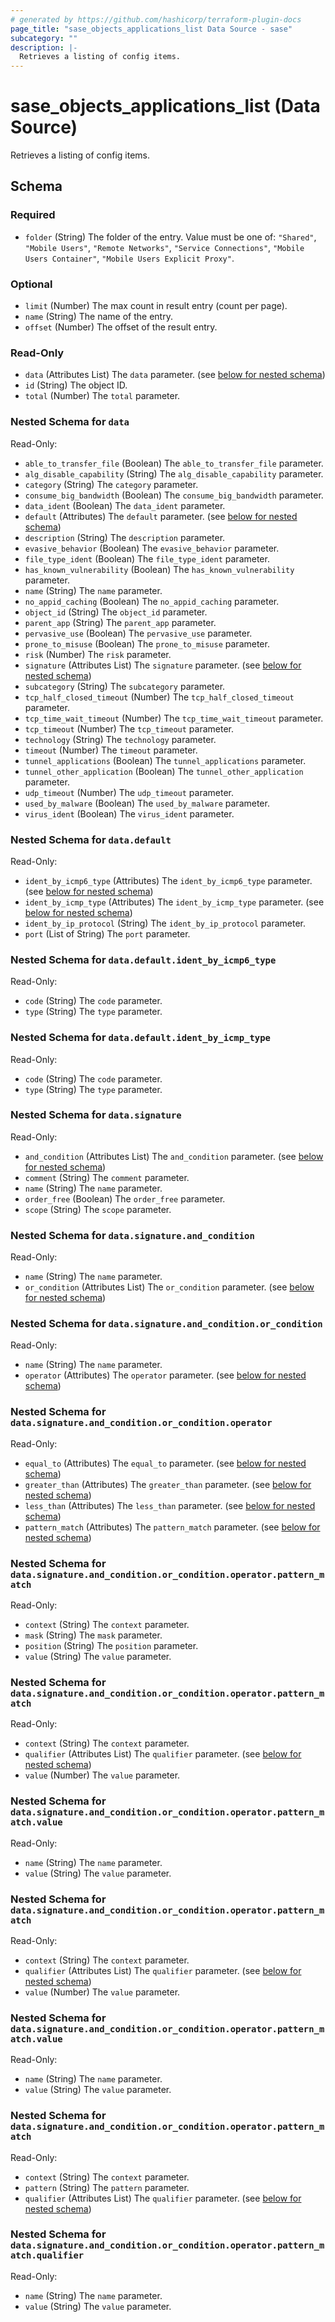 ```yaml
---
# generated by https://github.com/hashicorp/terraform-plugin-docs
page_title: "sase_objects_applications_list Data Source - sase"
subcategory: ""
description: |-
  Retrieves a listing of config items.
---
```


# sase_objects_applications_list (Data Source)

Retrieves a listing of config items.



<!-- schema generated by tfplugindocs -->
## Schema

### Required

- `folder` (String) The folder of the entry. Value must be one of: `"Shared"`, `"Mobile Users"`, `"Remote Networks"`, `"Service Connections"`, `"Mobile Users Container"`, `"Mobile Users Explicit Proxy"`.

### Optional

- `limit` (Number) The max count in result entry (count per page).
- `name` (String) The name of the entry.
- `offset` (Number) The offset of the result entry.

### Read-Only

- `data` (Attributes List) The `data` parameter. (see [below for nested schema](#nestedatt--data))
- `id` (String) The object ID.
- `total` (Number) The `total` parameter.

<a id="nestedatt--data"></a>
### Nested Schema for `data`

Read-Only:

- `able_to_transfer_file` (Boolean) The `able_to_transfer_file` parameter.
- `alg_disable_capability` (String) The `alg_disable_capability` parameter.
- `category` (String) The `category` parameter.
- `consume_big_bandwidth` (Boolean) The `consume_big_bandwidth` parameter.
- `data_ident` (Boolean) The `data_ident` parameter.
- `default` (Attributes) The `default` parameter. (see [below for nested schema](#nestedatt--data--default))
- `description` (String) The `description` parameter.
- `evasive_behavior` (Boolean) The `evasive_behavior` parameter.
- `file_type_ident` (Boolean) The `file_type_ident` parameter.
- `has_known_vulnerability` (Boolean) The `has_known_vulnerability` parameter.
- `name` (String) The `name` parameter.
- `no_appid_caching` (Boolean) The `no_appid_caching` parameter.
- `object_id` (String) The `object_id` parameter.
- `parent_app` (String) The `parent_app` parameter.
- `pervasive_use` (Boolean) The `pervasive_use` parameter.
- `prone_to_misuse` (Boolean) The `prone_to_misuse` parameter.
- `risk` (Number) The `risk` parameter.
- `signature` (Attributes List) The `signature` parameter. (see [below for nested schema](#nestedatt--data--signature))
- `subcategory` (String) The `subcategory` parameter.
- `tcp_half_closed_timeout` (Number) The `tcp_half_closed_timeout` parameter.
- `tcp_time_wait_timeout` (Number) The `tcp_time_wait_timeout` parameter.
- `tcp_timeout` (Number) The `tcp_timeout` parameter.
- `technology` (String) The `technology` parameter.
- `timeout` (Number) The `timeout` parameter.
- `tunnel_applications` (Boolean) The `tunnel_applications` parameter.
- `tunnel_other_application` (Boolean) The `tunnel_other_application` parameter.
- `udp_timeout` (Number) The `udp_timeout` parameter.
- `used_by_malware` (Boolean) The `used_by_malware` parameter.
- `virus_ident` (Boolean) The `virus_ident` parameter.

<a id="nestedatt--data--default"></a>
### Nested Schema for `data.default`

Read-Only:

- `ident_by_icmp6_type` (Attributes) The `ident_by_icmp6_type` parameter. (see [below for nested schema](#nestedatt--data--default--ident_by_icmp6_type))
- `ident_by_icmp_type` (Attributes) The `ident_by_icmp_type` parameter. (see [below for nested schema](#nestedatt--data--default--ident_by_icmp_type))
- `ident_by_ip_protocol` (String) The `ident_by_ip_protocol` parameter.
- `port` (List of String) The `port` parameter.

<a id="nestedatt--data--default--ident_by_icmp6_type"></a>
### Nested Schema for `data.default.ident_by_icmp6_type`

Read-Only:

- `code` (String) The `code` parameter.
- `type` (String) The `type` parameter.


<a id="nestedatt--data--default--ident_by_icmp_type"></a>
### Nested Schema for `data.default.ident_by_icmp_type`

Read-Only:

- `code` (String) The `code` parameter.
- `type` (String) The `type` parameter.



<a id="nestedatt--data--signature"></a>
### Nested Schema for `data.signature`

Read-Only:

- `and_condition` (Attributes List) The `and_condition` parameter. (see [below for nested schema](#nestedatt--data--signature--and_condition))
- `comment` (String) The `comment` parameter.
- `name` (String) The `name` parameter.
- `order_free` (Boolean) The `order_free` parameter.
- `scope` (String) The `scope` parameter.

<a id="nestedatt--data--signature--and_condition"></a>
### Nested Schema for `data.signature.and_condition`

Read-Only:

- `name` (String) The `name` parameter.
- `or_condition` (Attributes List) The `or_condition` parameter. (see [below for nested schema](#nestedatt--data--signature--and_condition--or_condition))

<a id="nestedatt--data--signature--and_condition--or_condition"></a>
### Nested Schema for `data.signature.and_condition.or_condition`

Read-Only:

- `name` (String) The `name` parameter.
- `operator` (Attributes) The `operator` parameter. (see [below for nested schema](#nestedatt--data--signature--and_condition--or_condition--operator))

<a id="nestedatt--data--signature--and_condition--or_condition--operator"></a>
### Nested Schema for `data.signature.and_condition.or_condition.operator`

Read-Only:

- `equal_to` (Attributes) The `equal_to` parameter. (see [below for nested schema](#nestedatt--data--signature--and_condition--or_condition--operator--equal_to))
- `greater_than` (Attributes) The `greater_than` parameter. (see [below for nested schema](#nestedatt--data--signature--and_condition--or_condition--operator--greater_than))
- `less_than` (Attributes) The `less_than` parameter. (see [below for nested schema](#nestedatt--data--signature--and_condition--or_condition--operator--less_than))
- `pattern_match` (Attributes) The `pattern_match` parameter. (see [below for nested schema](#nestedatt--data--signature--and_condition--or_condition--operator--pattern_match))

<a id="nestedatt--data--signature--and_condition--or_condition--operator--equal_to"></a>
### Nested Schema for `data.signature.and_condition.or_condition.operator.pattern_match`

Read-Only:

- `context` (String) The `context` parameter.
- `mask` (String) The `mask` parameter.
- `position` (String) The `position` parameter.
- `value` (String) The `value` parameter.


<a id="nestedatt--data--signature--and_condition--or_condition--operator--greater_than"></a>
### Nested Schema for `data.signature.and_condition.or_condition.operator.pattern_match`

Read-Only:

- `context` (String) The `context` parameter.
- `qualifier` (Attributes List) The `qualifier` parameter. (see [below for nested schema](#nestedatt--data--signature--and_condition--or_condition--operator--pattern_match--qualifier))
- `value` (Number) The `value` parameter.

<a id="nestedatt--data--signature--and_condition--or_condition--operator--pattern_match--qualifier"></a>
### Nested Schema for `data.signature.and_condition.or_condition.operator.pattern_match.value`

Read-Only:

- `name` (String) The `name` parameter.
- `value` (String) The `value` parameter.



<a id="nestedatt--data--signature--and_condition--or_condition--operator--less_than"></a>
### Nested Schema for `data.signature.and_condition.or_condition.operator.pattern_match`

Read-Only:

- `context` (String) The `context` parameter.
- `qualifier` (Attributes List) The `qualifier` parameter. (see [below for nested schema](#nestedatt--data--signature--and_condition--or_condition--operator--pattern_match--qualifier))
- `value` (Number) The `value` parameter.

<a id="nestedatt--data--signature--and_condition--or_condition--operator--pattern_match--qualifier"></a>
### Nested Schema for `data.signature.and_condition.or_condition.operator.pattern_match.value`

Read-Only:

- `name` (String) The `name` parameter.
- `value` (String) The `value` parameter.



<a id="nestedatt--data--signature--and_condition--or_condition--operator--pattern_match"></a>
### Nested Schema for `data.signature.and_condition.or_condition.operator.pattern_match`

Read-Only:

- `context` (String) The `context` parameter.
- `pattern` (String) The `pattern` parameter.
- `qualifier` (Attributes List) The `qualifier` parameter. (see [below for nested schema](#nestedatt--data--signature--and_condition--or_condition--operator--pattern_match--qualifier))

<a id="nestedatt--data--signature--and_condition--or_condition--operator--pattern_match--qualifier"></a>
### Nested Schema for `data.signature.and_condition.or_condition.operator.pattern_match.qualifier`

Read-Only:

- `name` (String) The `name` parameter.
- `value` (String) The `value` parameter.


